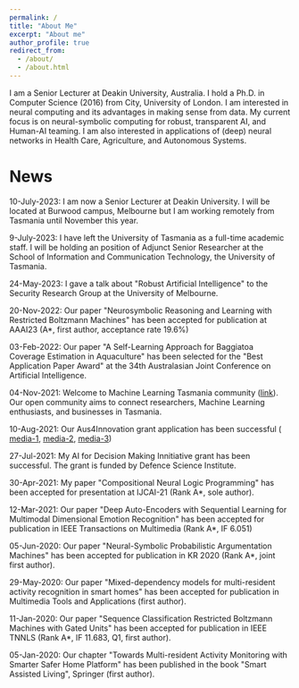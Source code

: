 ```yaml
---
permalink: /
title: "About Me"
excerpt: "About me"
author_profile: true
redirect_from: 
  - /about/
  - /about.html
---
```


I am a Senior Lecturer at Deakin University, Australia. I hold a Ph.D. in Computer Science (2016) from City, University of London. I am interested in neural computing and its advantages in making sense from data. My current focus is on neural-symbolic computing for robust, transparent AI, and Human-AI teaming. I am also interested in applications of (deep) neural networks in Health Care, Agriculture, and Autonomous Systems.

News
======
10-July-2023: I am now a Senior Lecturer at Deakin University. I will be located at Burwood campus, Melbourne but I am working remotely from Tasmania until November this year.

9-July-2023: I have left the University of Tasmania as a full-time academic staff. I will be holding an position of Adjunct Senior Researcher at the School of Information and Communication Technology, the University of Tasmania.

24-May-2023: I gave a talk about "Robust Artificial Intelligence" to the Security Research Group at the University of Melbourne.

20-Nov-2022: Our paper "Neurosymbolic Reasoning and Learning with Restricted Boltzmann Machines" has been accepted for publication at AAAI23 (A*, first author, acceptance rate 19.6%)

03-Feb-2022: Our paper "A Self-Learning Approach for Baggiatoa Coverage Estimation in Aquaculture" has been selected for the "Best Application Paper Award" at the 34th Australasian Joint Conference on Artificial Intelligence.

04-Nov-2021: Welcome to Machine Learning Tasmania community ([link](http://tasml.com)). Our open community aims to connect researchers, Machine Learning enthusiasts, and businesses in Tasmania.

10-Aug-2021: Our Aus4Innovation grant application has been successful (	[media-1](https://vod-progressive.akamaized.net/exp=1646225246~acl=%2Fvimeo-prod-skyfire-std-us%2F01%2F159%2F24%2F600797828%2F2820705849.mp4~hmac=58d4ef1696043be67cfb668e44d77fe8f8a40f9169869e74bff169658223b00b/vimeo-prod-skyfire-std-us/01/159/24/600797828/2820705849.mp4), [media-2](https://www.utas.edu.au/communications/general-news/all-news/tasmanian-researchers-expertise-help-assist-remote-communities-in-vietnam), [media-3](https://blog.csiro.au/aus4innovation-2021/))

27-Jul-2021: My AI for Decision Making Innitiative grant has been successful. The grant is funded by Defence Science Institute.

30-Apr-2021: My paper "Compositional Neural Logic Programming" has been accepted for presentation at IJCAI-21 (Rank A*, sole author).

12-Mar-2021: Our paper "Deep Auto-Encoders with Sequential Learning for Multimodal Dimensional Emotion Recognition" has been accepted for publication in  IEEE Transactions on Multimedia (Rank A*, IF 6.051)

05-Jun-2020: Our paper "Neural-Symbolic Probabilistic Argumentation Machines" has been accepted for publication in KR 2020 (Rank A*, joint first author).

29-May-2020: Our paper "Mixed-dependency models for multi-resident activity recognition in smart homes" has been accepted for publication in Multimedia Tools and Applications (first author).

11-Jan-2020: Our paper "Sequence Classification Restricted Boltzmann Machines with Gated Units" has been accepted for publication in IEEE TNNLS (Rank A*, IF 11.683, Q1, first author).

05-Jan-2020: Our chapter "Towards Multi-resident Activity Monitoring with Smarter Safer Home Platform" has been published in the book "Smart Assisted Living", Springer (first author).


